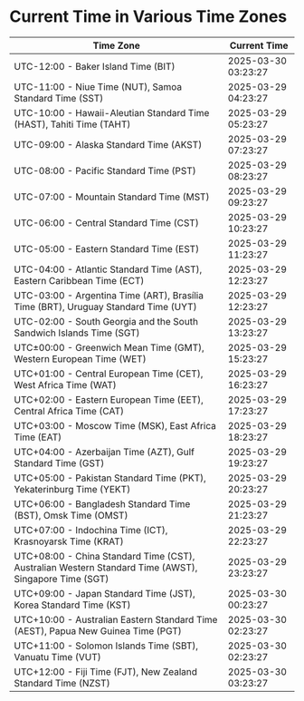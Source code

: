 # Current Time in Various Time Zones

| Time Zone | Current Time |
|-----------|--------------|
| UTC-12:00 - Baker Island Time (BIT) | 2025-03-30 03:23:27 |
| UTC-11:00 - Niue Time (NUT), Samoa Standard Time (SST) | 2025-03-29 04:23:27 |
| UTC-10:00 - Hawaii-Aleutian Standard Time (HAST), Tahiti Time (TAHT) | 2025-03-29 05:23:27 |
| UTC-09:00 - Alaska Standard Time (AKST) | 2025-03-29 07:23:27 |
| UTC-08:00 - Pacific Standard Time (PST) | 2025-03-29 08:23:27 |
| UTC-07:00 - Mountain Standard Time (MST) | 2025-03-29 09:23:27 |
| UTC-06:00 - Central Standard Time (CST) | 2025-03-29 10:23:27 |
| UTC-05:00 - Eastern Standard Time (EST) | 2025-03-29 11:23:27 |
| UTC-04:00 - Atlantic Standard Time (AST), Eastern Caribbean Time (ECT) | 2025-03-29 12:23:27 |
| UTC-03:00 - Argentina Time (ART), Brasília Time (BRT), Uruguay Standard Time (UYT) | 2025-03-29 12:23:27 |
| UTC-02:00 - South Georgia and the South Sandwich Islands Time (SGT) | 2025-03-29 13:23:27 |
| UTC±00:00 - Greenwich Mean Time (GMT), Western European Time (WET) | 2025-03-29 15:23:27 |
| UTC+01:00 - Central European Time (CET), West Africa Time (WAT) | 2025-03-29 16:23:27 |
| UTC+02:00 - Eastern European Time (EET), Central Africa Time (CAT) | 2025-03-29 17:23:27 |
| UTC+03:00 - Moscow Time (MSK), East Africa Time (EAT) | 2025-03-29 18:23:27 |
| UTC+04:00 - Azerbaijan Time (AZT), Gulf Standard Time (GST) | 2025-03-29 19:23:27 |
| UTC+05:00 - Pakistan Standard Time (PKT), Yekaterinburg Time (YEKT) | 2025-03-29 20:23:27 |
| UTC+06:00 - Bangladesh Standard Time (BST), Omsk Time (OMST) | 2025-03-29 21:23:27 |
| UTC+07:00 - Indochina Time (ICT), Krasnoyarsk Time (KRAT) | 2025-03-29 22:23:27 |
| UTC+08:00 - China Standard Time (CST), Australian Western Standard Time (AWST), Singapore Time (SGT) | 2025-03-29 23:23:27 |
| UTC+09:00 - Japan Standard Time (JST), Korea Standard Time (KST) | 2025-03-30 00:23:27 |
| UTC+10:00 - Australian Eastern Standard Time (AEST), Papua New Guinea Time (PGT) | 2025-03-30 02:23:27 |
| UTC+11:00 - Solomon Islands Time (SBT), Vanuatu Time (VUT) | 2025-03-30 02:23:27 |
| UTC+12:00 - Fiji Time (FJT), New Zealand Standard Time (NZST) | 2025-03-30 03:23:27 |
